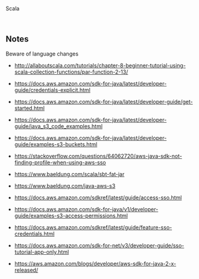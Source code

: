 <br>

Scala

<br>

## Notes

Beware of language changes

* http://allaboutscala.com/tutorials/chapter-8-beginner-tutorial-using-scala-collection-functions/par-function-2-13/

* https://docs.aws.amazon.com/sdk-for-java/latest/developer-guide/credentials-explicit.html
* https://docs.aws.amazon.com/sdk-for-java/latest/developer-guide/get-started.html
* https://docs.aws.amazon.com/sdk-for-java/latest/developer-guide/java_s3_code_examples.html
* https://docs.aws.amazon.com/sdk-for-java/latest/developer-guide/examples-s3-buckets.html

* https://stackoverflow.com/questions/64062720/aws-java-sdk-not-finding-profile-when-using-aws-sso
* https://www.baeldung.com/scala/sbt-fat-jar
* https://www.baeldung.com/java-aws-s3

* https://docs.aws.amazon.com/sdkref/latest/guide/access-sso.html
* https://docs.aws.amazon.com/sdk-for-java/v1/developer-guide/examples-s3-access-permissions.html
* https://docs.aws.amazon.com/sdkref/latest/guide/feature-sso-credentials.html
* https://docs.aws.amazon.com/sdk-for-net/v3/developer-guide/sso-tutorial-app-only.html
* https://aws.amazon.com/blogs/developer/aws-sdk-for-java-2-x-released/

<br>
<br>

<br>
<br>

<br>
<br>

<br>
<br>